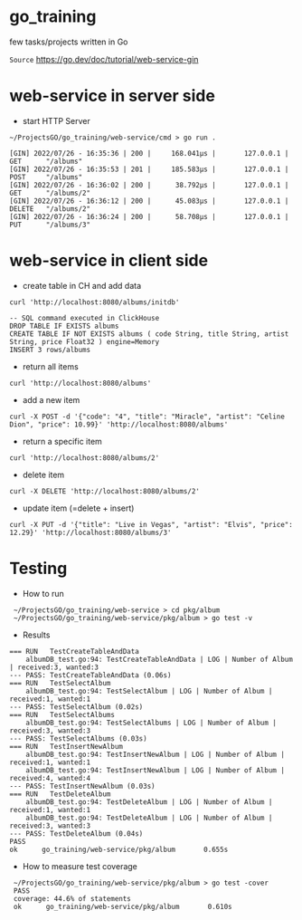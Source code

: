 # go_training
few tasks/projects written in Go

`Source` https://go.dev/doc/tutorial/web-service-gin

# web-service in server side

- start HTTP Server
```
~/ProjectsGO/go_training/web-service/cmd > go run .

[GIN] 2022/07/26 - 16:35:36 | 200 |     168.041µs |       127.0.0.1 | GET      "/albums"
[GIN] 2022/07/26 - 16:35:53 | 201 |     185.583µs |       127.0.0.1 | POST     "/albums"
[GIN] 2022/07/26 - 16:36:02 | 200 |      38.792µs |       127.0.0.1 | GET      "/albums/2"
[GIN] 2022/07/26 - 16:36:12 | 200 |      45.083µs |       127.0.0.1 | DELETE   "/albums/2"
[GIN] 2022/07/26 - 16:36:24 | 200 |      58.708µs |       127.0.0.1 | PUT      "/albums/3"

```

# web-service in client side

- create table in CH and add data
```
curl 'http://localhost:8080/albums/initdb'
```
```
-- SQL command executed in ClickHouse
DROP TABLE IF EXISTS albums
CREATE TABLE IF NOT EXISTS albums ( code String, title String, artist String, price Float32 ) engine=Memory
INSERT 3 rows/albums
```


- return all items
```
curl 'http://localhost:8080/albums'
```
- add a new item
```
curl -X POST -d '{"code": "4", "title": "Miracle", "artist": "Celine Dion", "price": 10.99}' 'http://localhost:8080/albums'
```
- return a specific item
```
curl 'http://localhost:8080/albums/2'
```
- delete item
```
curl -X DELETE 'http://localhost:8080/albums/2'
```
- update item (=delete + insert)
```
curl -X PUT -d '{"title": "Live in Vegas", "artist": "Elvis", "price": 12.29}' 'http://localhost:8080/albums/3'
```

# Testing

- How to run
```
 ~/ProjectsGO/go_training/web-service > cd pkg/album
 ~/ProjectsGO/go_training/web-service/pkg/album > go test -v
```
- Results
```
=== RUN   TestCreateTableAndData
    albumDB_test.go:94: TestCreateTableAndData | LOG | Number of Album | received:3, wanted:3
--- PASS: TestCreateTableAndData (0.06s)
=== RUN   TestSelectAlbum
    albumDB_test.go:94: TestSelectAlbum | LOG | Number of Album | received:1, wanted:1
--- PASS: TestSelectAlbum (0.02s)
=== RUN   TestSelectAlbums
    albumDB_test.go:94: TestSelectAlbums | LOG | Number of Album | received:3, wanted:3
--- PASS: TestSelectAlbums (0.03s)
=== RUN   TestInsertNewAlbum
    albumDB_test.go:94: TestInsertNewAlbum | LOG | Number of Album | received:1, wanted:1
    albumDB_test.go:94: TestInsertNewAlbum | LOG | Number of Album | received:4, wanted:4
--- PASS: TestInsertNewAlbum (0.03s)
=== RUN   TestDeleteAlbum
    albumDB_test.go:94: TestDeleteAlbum | LOG | Number of Album | received:1, wanted:1
    albumDB_test.go:94: TestDeleteAlbum | LOG | Number of Album | received:3, wanted:3
--- PASS: TestDeleteAlbum (0.04s)
PASS
ok      go_training/web-service/pkg/album       0.655s
```

- How to measure test coverage
```
 ~/ProjectsGO/go_training/web-service/pkg/album > go test -cover
 PASS
 coverage: 44.6% of statements
 ok      go_training/web-service/pkg/album       0.610s
```
